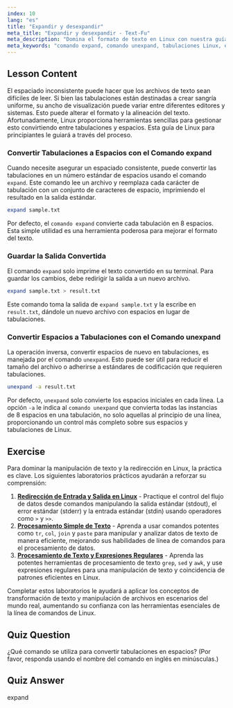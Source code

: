 ```yaml
---
index: 10
lang: "es"
title: "Expandir y desexpandir"
meta_title: "Expandir y desexpandir - Text-Fu"
meta_description: "Domina el formato de texto en Linux con nuestra guía sobre los comandos expand y unexpand. Aprende a convertir tabulaciones a espacios y espacios a tabulaciones para diseños de archivo consistentes."
meta_keywords: "comando expand, comando unexpand, tabulaciones Linux, espacios Linux, formato de texto, tutorial Linux, Linux principiantes, guía Linux"
---
```


## Lesson Content

El espaciado inconsistente puede hacer que los archivos de texto sean difíciles de leer. Si bien las tabulaciones están destinadas a crear sangría uniforme, su ancho de visualización puede variar entre diferentes editores y sistemas. Esto puede alterar el formato y la alineación del texto. Afortunadamente, Linux proporciona herramientas sencillas para gestionar esto convirtiendo entre tabulaciones y espacios. Esta guía de Linux para principiantes le guiará a través del proceso.

### Convertir Tabulaciones a Espacios con el Comando expand

Cuando necesite asegurar un espaciado consistente, puede convertir las tabulaciones en un número estándar de espacios usando el comando `expand`. Este comando lee un archivo y reemplaza cada carácter de tabulación con un conjunto de caracteres de espacio, imprimiendo el resultado en la salida estándar.

```bash
expand sample.txt
```

Por defecto, el `comando expand` convierte cada tabulación en 8 espacios. Esta simple utilidad es una herramienta poderosa para mejorar el formato del texto.

### Guardar la Salida Convertida

El comando `expand` solo imprime el texto convertido en su terminal. Para guardar los cambios, debe redirigir la salida a un nuevo archivo.

```bash
expand sample.txt > result.txt
```

Este comando toma la salida de `expand sample.txt` y la escribe en `result.txt`, dándole un nuevo archivo con espacios en lugar de tabulaciones.

### Convertir Espacios a Tabulaciones con el Comando unexpand

La operación inversa, convertir espacios de nuevo en tabulaciones, es manejada por el comando `unexpand`. Esto puede ser útil para reducir el tamaño del archivo o adherirse a estándares de codificación que requieren tabulaciones.

```bash
unexpand -a result.txt
```

Por defecto, `unexpand` solo convierte los espacios iniciales en cada línea. La opción `-a` le indica al `comando unexpand` que convierta todas las instancias de 8 espacios en una tabulación, no solo aquellas al principio de una línea, proporcionando un control más completo sobre sus espacios y tabulaciones de Linux.

## Exercise

Para dominar la manipulación de texto y la redirección en Linux, la práctica es clave. Los siguientes laboratorios prácticos ayudarán a reforzar su comprensión:

1. **[Redirección de Entrada y Salida en Linux](https://labex.io/es/labs/comptia-redirecting-input-and-output-in-linux-590840)** - Practique el control del flujo de datos desde comandos manipulando la salida estándar (stdout), el error estándar (stderr) y la entrada estándar (stdin) usando operadores como `>` y `>>`.
2. **[Procesamiento Simple de Texto](https://labex.io/es/labs/linux-simple-text-processing-18004)** - Aprenda a usar comandos potentes como `tr`, `col`, `join` y `paste` para manipular y analizar datos de texto de manera eficiente, mejorando sus habilidades de línea de comandos para el procesamiento de datos.
3. **[Procesamiento de Texto y Expresiones Regulares](https://labex.io/es/labs/linux-text-processing-and-regular-expressions-18003)** - Aprenda las potentes herramientas de procesamiento de texto `grep`, `sed` y `awk`, y use expresiones regulares para una manipulación de texto y coincidencia de patrones eficientes en Linux.

Completar estos laboratorios le ayudará a aplicar los conceptos de transformación de texto y manipulación de archivos en escenarios del mundo real, aumentando su confianza con las herramientas esenciales de la línea de comandos de Linux.

## Quiz Question

¿Qué comando se utiliza para convertir tabulaciones en espacios? (Por favor, responda usando el nombre del comando en inglés en minúsculas.)

## Quiz Answer

expand
